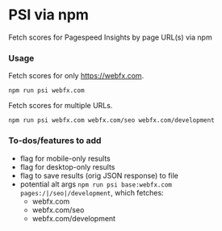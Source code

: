 # PSI via npm
Fetch scores for Pagespeed Insights by page URL(s) via npm

### Usage

Fetch scores for only https://webfx.com.
```
npm run psi webfx.com
```

Fetch scores for multiple URLs.
```
npm run psi webfx.com webfx.com/seo webfx.com/development
```

### To-dos/features to add
- flag for mobile-only results
- flag for desktop-only results
- flag to save results (orig JSON response) to file
- potential alt args ```npm run psi base:webfx.com pages:/|/seo|/development```, which fetches:
	- webfx.com
	- webfx.com/seo
	- webfx.com/development